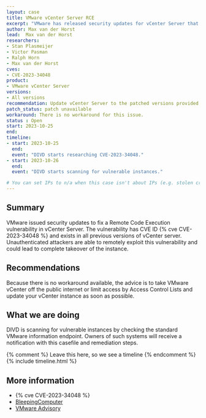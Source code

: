 ```yaml
---
layout: case
title: VMware vCenter Server RCE
excerpt: "VMware has released security updates for vCenter Server that could result in Remote Command Execution. "
author: Max van der Horst
lead:  Max van der Horst
researchers:
- Stan Plasmeijer
- Victor Pasman
- Ralph Horn
- Max van der Horst
cves:
- CVE-2023-34048
product: 
- VMware vCenter Server
versions: 
- All versions
recommendation: Update vCenter Server to the patched versions provided. These are 8.0U1d or 8.0U2, 6.7U3 and 6.5U3. 
patch_status: patch unavailable
workaround: There is no workaround for this issue.
status : Open
start: 2023-10-25
end: 
timeline:
- start: 2023-10-25
  end:
  event: "DIVD starts researching CVE-2023-34048."
- start: 2023-10-26
  end:
  event: "DIVD starts scanning for vulnerable instances."

# You can set IPs to n/a when this case isn't about IPs (e.g. stolen credentials)
---
```

## Summary

VMware issued security updates to fix a Remote Code Execution vulnerability in vCenter Server. The vulnerability has CVE ID {% cve CVE-2023-34048 %} and exists in all previous versions of vCenter server. Unauthenticated attackers are able to remotely exploit this vulnerability and could lead to complete takeover of the instance.

## Recommendations

Because there is no workaround available, the advice is to take VMware vCenter off the public internet or limit access by Access Control Lists and update your vCenter instance as soon as possible. 

## What we are doing

DIVD is scanning for vulnerable instances by checking the standard VMware information endpoint. Owners of such systems will receive a notification with this casefile and remediation steps.


{% comment %}  Leave this here, so we see a timeline {% endcomment %}
{% include timeline.html %}


## More information

* {% cve CVE-2023-34048 %}
* [BleepingComputer](https://www.bleepingcomputer.com/news/security/vmware-fixes-critical-code-execution-flaw-in-vcenter-server/)
* [VMware Advisory](https://www.vmware.com/security/advisories/VMSA-2023-0023.html)

